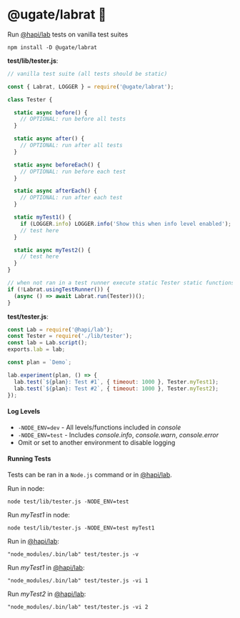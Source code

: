 # @ugate/labrat 🐁
Run [@hapi/lab](https://github.com/hapijs/lab) tests on vanilla test suites

`npm install -D @ugate/labrat`

__test/lib/tester.js__:
```js
// vanilla test suite (all tests should be static)

const { Labrat, LOGGER } = require('@ugate/labrat');

class Tester {

  static async before() {
    // OPTIONAL: run before all tests
  }

  static async after() {
    // OPTIONAL: run after all tests
  }

  static async beforeEach() {
    // OPTIONAL: run before each test
  }

  static async afterEach() {
    // OPTIONAL: run after each test
  }

  static myTest1() {
    if (LOGGER.info) LOGGER.info('Show this when info level enabled');
    // test here
  }

  static async myTest2() {
    // test here
  }
}

// when not ran in a test runner execute static Tester static functions
if (!Labrat.usingTestRunner()) {
  (async () => await Labrat.run(Tester))();
}
```

__test/tester.js__:
```js
const Lab = require('@hapi/lab');
const Tester = require('./lib/tester');
const lab = Lab.script();
exports.lab = lab;

const plan = `Demo`;

lab.experiment(plan, () => {
  lab.test(`${plan}: Test #1`, { timeout: 1000 }, Tester.myTest1);
  lab.test(`${plan}: Test #2`, { timeout: 1000 }, Tester.myTest2);
});
```

#### Log Levels
- `-NODE_ENV=dev` - All levels/functions included in _console_
- `-NODE_ENV=test` - Includes _console.info_, _console.warn_, _console.error_
- Omit or set to another environment to disable logging

#### Running Tests
Tests can be ran in a `Node.js` command or in [@hapi/lab](https://github.com/hapijs/lab).

Run in node:

`node test/lib/tester.js -NODE_ENV=test`

Run _myTest1_ in node:

`node test/lib/tester.js -NODE_ENV=test myTest1`

Run in [@hapi/lab](https://github.com/hapijs/lab):

`"node_modules/.bin/lab" test/tester.js -v`

Run _myTest1_ in [@hapi/lab](https://github.com/hapijs/lab):

`"node_modules/.bin/lab" test/tester.js -vi 1`

Run _myTest2_ in [@hapi/lab](https://github.com/hapijs/lab):

`"node_modules/.bin/lab" test/tester.js -vi 2`
